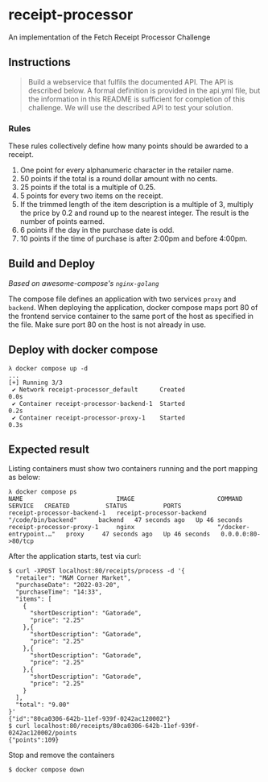 # receipt-processor

An implementation of the Fetch Receipt Processor Challenge

## Instructions

> Build a webservice that fulfils the documented API. The API is described below. A formal definition is provided in the
> api.yml file, but the information in this README is sufficient for completion of this challenge. We will use the
> described API to test your solution.

### Rules

These rules collectively define how many points should be awarded to a receipt.

1. One point for every alphanumeric character in the retailer name.
2. 50 points if the total is a round dollar amount with no cents.
3. 25 points if the total is a multiple of 0.25.
4. 5 points for every two items on the receipt.
5. If the trimmed length of the item description is a multiple of 3, multiply the price by 0.2 and round up to the
   nearest integer. The result is the number of points earned.
6. 6 points if the day in the purchase date is odd.
7. 10 points if the time of purchase is after 2:00pm and before 4:00pm.

## Build and Deploy

_Based on awesome-compose's `nginx-golang`_

The compose file defines an application with two services `proxy` and `backend`.
When deploying the application, docker compose maps port 80 of the frontend service container to the same port of the host as specified in the file.
Make sure port 80 on the host is not already in use.

## Deploy with docker compose

```
λ docker compose up -d
...
[+] Running 3/3
 ✔ Network receipt-processor_default      Created                                                                0.0s
 ✔ Container receipt-processor-backend-1  Started                                                                0.2s
 ✔ Container receipt-processor-proxy-1    Started                                                                0.3s
```

## Expected result

Listing containers must show two containers running and the port mapping as below:

```
λ docker compose ps
NAME                          IMAGE                       COMMAND                  SERVICE   CREATED          STATUS          PORTS
receipt-processor-backend-1   receipt-processor-backend   "/code/bin/backend"      backend   47 seconds ago   Up 46 seconds
receipt-processor-proxy-1     nginx                       "/docker-entrypoint.…"   proxy     47 seconds ago   Up 46 seconds   0.0.0.0:80->80/tcp
```

After the application starts, test via curl:

```
$ curl -XPOST localhost:80/receipts/process -d '{
  "retailer": "M&M Corner Market",
  "purchaseDate": "2022-03-20",
  "purchaseTime": "14:33",
  "items": [
    {
      "shortDescription": "Gatorade",
      "price": "2.25"
    },{
      "shortDescription": "Gatorade",
      "price": "2.25"
    },{
      "shortDescription": "Gatorade",
      "price": "2.25"
    },{
      "shortDescription": "Gatorade",
      "price": "2.25"
    }
  ],
  "total": "9.00"
}'
{"id":"80ca0306-642b-11ef-939f-0242ac120002"}
$ curl localhost:80/receipts/80ca0306-642b-11ef-939f-0242ac120002/points
{"points":109}
```

Stop and remove the containers

```
$ docker compose down
```
